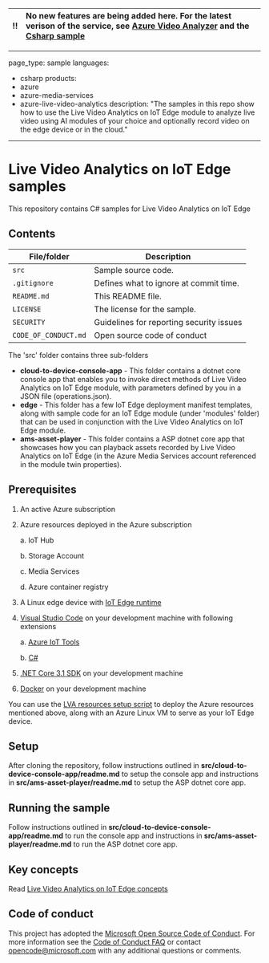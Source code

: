 
:bangbang: | No new features are being added here. For the latest verison of the service, see [Azure Video Analyzer](https://github.com/Azure/video-analyzer) and the [Csharp sample](https://github.com/Azure-Samples/video-analyzer-iot-edge-csharp)
:---: | :---

---
page_type: sample
languages:
  - csharp
products:
  - azure
  - azure-media-services
  - azure-live-video-analytics
description: "The samples in this repo show how to use the Live Video Analytics on IoT Edge module to analyze live video using AI modules of your choice and optionally record video on the edge device or in the cloud."  
---

# Live Video Analytics on IoT Edge samples

This repository contains C# samples for Live Video Analytics on IoT Edge

## Contents

| File/folder       | Description                                |
|----------------------|--------------------------------------------|
| `src`                | Sample source code.                        |
| `.gitignore`         | Defines what to ignore at commit time.     |
| `README.md`          | This README file.                          |
| `LICENSE`            | The license for the sample.                |
| `SECURITY`           | Guidelines for reporting security issues   |
| `CODE_OF_CONDUCT.md` | Open source code of conduct                |

The 'src' folder contains three sub-folders

* **cloud-to-device-console-app** - This folder contains a dotnet core console app that enables you to invoke direct methods of Live Video Analytics on IoT Edge module, with parameters defined by you in a JSON file (operations.json).
* **edge** - This folder has a few IoT Edge deployment manifest templates, along with sample code for an IoT Edge module (under 'modules' folder) that can be used in conjunction with the Live Video Analytics on IoT Edge module.
* **ams-asset-player** - This folder contains a ASP dotnet core app that showcases how you can playback assets recorded by Live Video Analytics on IoT Edge (in the Azure Media Services account referenced in the module twin properties).

## Prerequisites

1. An active Azure subscription
2. Azure resources deployed in the Azure subscription

    a. IoT Hub

    b. Storage Account

    c. Media Services

    d. Azure container registry

3. A Linux edge device with [IoT Edge runtime](https://docs.microsoft.com/en-us/azure/iot-edge/how-to-install-iot-edge-linux)

4. [Visual Studio Code](https://code.visualstudio.com/) on your development machine with following extensions

    a. [Azure IoT Tools](https://marketplace.visualstudio.com/items?itemName=vsciot-vscode.azure-iot-tools)

    b. [C#](https://marketplace.visualstudio.com/items?itemName=ms-dotnettools.csharp)

5. [.NET Core 3.1 SDK](https://dotnet.microsoft.com/download/dotnet-core/3.1) on your development machine

6. [Docker](https://docs.docker.com/engine/install/) on your development machine

You can use the [LVA resources setup script](https://github.com/Azure/live-video-analytics/tree/master/edge/setup) to deploy the Azure resources mentioned above, along with an Azure Linux VM to serve as your IoT Edge device.

## Setup

After cloning the repository, follow instructions outlined in **src/cloud-to-device-console-app/readme.md** to setup the console app and instructions in **src/ams-asset-player/readme.md** to setup the ASP dotnet core app.

## Running the sample

Follow instructions outlined in **src/cloud-to-device-console-app/readme.md** to run the console app and instructions in **src/ams-asset-player/readme.md** to run the ASP dotnet core app.

## Key concepts

Read [Live Video Analytics on IoT Edge concepts](https://docs.microsoft.com/en-us/azure/media-services/live-video-analytics-edge/overview)

## Code of conduct

This project has adopted the [Microsoft Open Source Code of Conduct](https://opensource.microsoft.com/codeofconduct/). For more information see the [Code of Conduct FAQ](https://opensource.microsoft.com/codeofconduct/faq/) or
contact [opencode@microsoft.com](mailto:opencode@microsoft.com) with any additional questions or comments.
